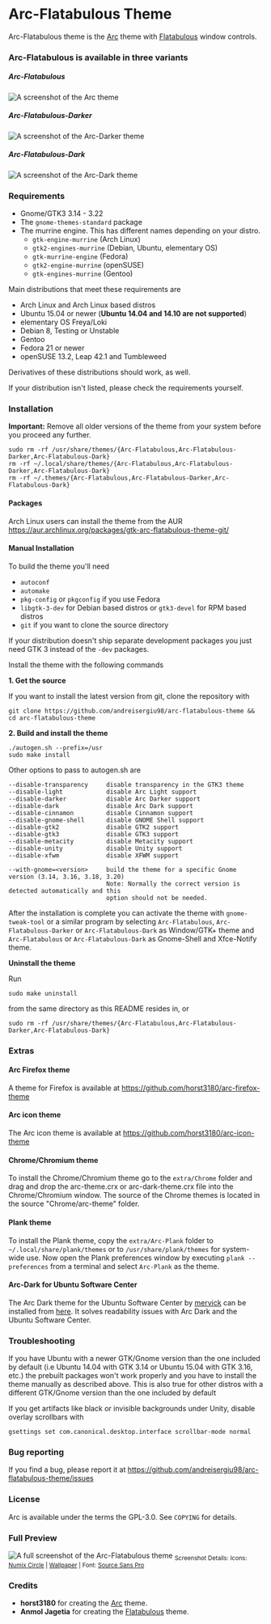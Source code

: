 # Arc-Flatabulous Theme
Arc-Flatabulous theme is the [Arc](https://github.com/horst3180/arc-theme) theme with [Flatabulous](https://github.com/anmoljagetia/Flatabulous) window controls.

### Arc-Flatabulous is available in three variants 

##### Arc-Flatabulous

![A screenshot of the Arc theme](http://i.imgur.com/sGOEK6L.png)

##### Arc-Flatabulous-Darker

![A screenshot of the Arc-Darker theme](http://i.imgur.com/gneZsVQ.png)

##### Arc-Flatabulous-Dark

![A screenshot of the Arc-Dark theme](http://i.imgur.com/zUC1pHT.png)


### Requirements

* Gnome/GTK3 3.14 - 3.22
* The `gnome-themes-standard` package
* The murrine engine. This has different names depending on your distro.
  * `gtk-engine-murrine` (Arch Linux)
  * `gtk2-engines-murrine` (Debian, Ubuntu, elementary OS)
  * `gtk-murrine-engine` (Fedora)
  * `gtk2-engine-murrine` (openSUSE)
  * `gtk-engines-murrine` (Gentoo)

Main distributions that meet these requirements are

* Arch Linux and Arch Linux based distros
* Ubuntu 15.04 or newer (**Ubuntu 14.04 and 14.10 are not supported**)
* elementary OS Freya/Loki
* Debian 8, Testing or Unstable
* Gentoo
* Fedora 21 or newer
* openSUSE 13.2, Leap 42.1 and Tumbleweed

Derivatives of these distributions should work, as well.

If your distribution isn't listed, please check the requirements yourself.

### Installation

**Important:** Remove all older versions of the theme from your system before you proceed any further.

    sudo rm -rf /usr/share/themes/{Arc-Flatabulous,Arc-Flatabulous-Darker,Arc-Flatabulous-Dark}
    rm -rf ~/.local/share/themes/{Arc-Flatabulous,Arc-Flatabulous-Darker,Arc-Flatabulous-Dark}
    rm -rf ~/.themes/{Arc-Flatabulous,Arc-Flatabulous-Darker,Arc-Flatabulous-Dark}

#### Packages

Arch Linux users can install the theme from the AUR https://aur.archlinux.org/packages/gtk-arc-flatabulous-theme-git/
	
#### Manual Installation

To build the theme you'll need 
* `autoconf`
* `automake`
* `pkg-config` or `pkgconfig` if you use Fedora
* `libgtk-3-dev` for Debian based distros or `gtk3-devel` for RPM based distros
* `git` if you want to clone the source directory

If your distribution doesn't ship separate development packages you just need GTK 3 instead of the `-dev` packages.

Install the theme with the following commands

**1. Get the source**

If you want to install the latest version from git, clone the repository with

    git clone https://github.com/andreisergiu98/arc-flatabulous-theme && cd arc-flatabulous-theme

**2. Build and install the theme**

    ./autogen.sh --prefix=/usr
    sudo make install

Other options to pass to autogen.sh are

    --disable-transparency     disable transparency in the GTK3 theme
    --disable-light            disable Arc Light support
    --disable-darker           disable Arc Darker support
    --disable-dark             disable Arc Dark support
    --disable-cinnamon         disable Cinnamon support
    --disable-gnome-shell      disable GNOME Shell support
    --disable-gtk2             disable GTK2 support
    --disable-gtk3             disable GTK3 support
    --disable-metacity         disable Metacity support
    --disable-unity            disable Unity support
    --disable-xfwm             disable XFWM support

    --with-gnome=<version>     build the theme for a specific Gnome version (3.14, 3.16, 3.18, 3.20)
                               Note: Normally the correct version is detected automatically and this
                               option should not be needed.

After the installation is complete you can activate the theme with `gnome-tweak-tool` or a similar program by selecting `Arc-Flatabulous`, `Arc-Flatabulous-Darker` or `Arc-Flatabulous-Dark` as Window/GTK+ theme and `Arc-Flatabulous` or `Arc-Flatabulous-Dark` as Gnome-Shell and Xfce-Notify theme.

**Uninstall the theme**

Run

    sudo make uninstall

from the same directory as this README resides in, or

    sudo rm -rf /usr/share/themes/{Arc-Flatabulous,Arc-Flatabulous-Darker,Arc-Flatabulous-Dark}

### Extras

#### Arc Firefox theme
A theme for Firefox is available at https://github.com/horst3180/arc-firefox-theme

#### Arc icon theme
The Arc icon theme is available at https://github.com/horst3180/arc-icon-theme

#### Chrome/Chromium theme
To install the Chrome/Chromium theme go to the `extra/Chrome` folder and drag and drop the arc-theme.crx or arc-dark-theme.crx file into the Chrome/Chromium window. The source of the Chrome themes is located in the source "Chrome/arc-theme" folder.

#### Plank theme
To install the Plank theme, copy the `extra/Arc-Plank` folder to `~/.local/share/plank/themes` or to `/usr/share/plank/themes` for system-wide use.
Now open the Plank preferences window by executing `plank --preferences` from a terminal and select `Arc-Plank` as the theme.

#### Arc-Dark for Ubuntu Software Center
The Arc Dark theme for the Ubuntu Software Center by [mervick](https://github.com/mervick) can be installed from [here](https://github.com/mervick/arc-dark-software-center). It solves readability issues with Arc Dark and the Ubuntu Software Center.

### Troubleshooting

If you have Ubuntu with a newer GTK/Gnome version than the one included by default (i.e Ubuntu 14.04 with GTK 3.14 or Ubuntu 15.04 with GTK 3.16, etc.) the prebuilt packages won't work properly and you have to install the theme manually as described above.
This is also true for other distros with a different GTK/Gnome version than the one included by default


If you get artifacts like black or invisible backgrounds under Unity, disable overlay scrollbars with

    gsettings set com.canonical.desktop.interface scrollbar-mode normal


### Bug reporting
If you find a bug, please report it at https://github.com/andreisergiu98/arc-flatabulous-theme/issues


### License
Arc is available under the terms the GPL-3.0. See `COPYING` for details.

### Full Preview
![A full screenshot of the Arc-Flatabulous theme](http://i.imgur.com/4JSTAFB.jpg)
<sub>Screenshot Details: Icons: [Numix Circle](https://github.com/numixproject/numix-icon-theme-circle) | [Wallpaper](https://github.com/GNOME/gnome-backgrounds/blob/master/backgrounds/Waves.jpg) | Font: [Source Sans Pro](https://github.com/adobe-fonts/source-sans-pro)</sub>


### Credits
* **horst3180** for creating the [Arc](https://github.com/horst3180/arc-theme) theme.
* **Anmol Jagetia** for creating the [Flatabulous](https://github.com/anmoljagetia/Flatabulous) theme.


